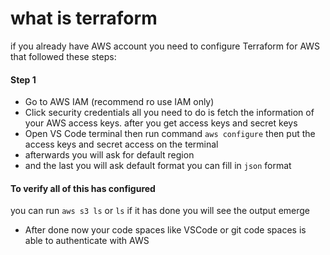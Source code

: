 # what is terraform



if you already have AWS account you need to configure Terraform for AWS that followed these steps:
#### Step 1
- Go to AWS IAM (recommend ro use IAM only) 
- Click security credentials
all you need to do is fetch the information of your AWS access keys.
after you get access keys and secret keys 
- Open VS Code terminal then run command
``aws configure`` then  put the access keys and secret access on the terminal
- afterwards you will ask for default region 
- and the last you will ask default format you can fill in ``json`` format

#### To verify all of this has configured 
you can run ``aws s3 ls`` or ``ls`` if it has done you will see the output emerge
- After done now your code spaces like VSCode or git code spaces is able to authenticate with AWS

#### 
